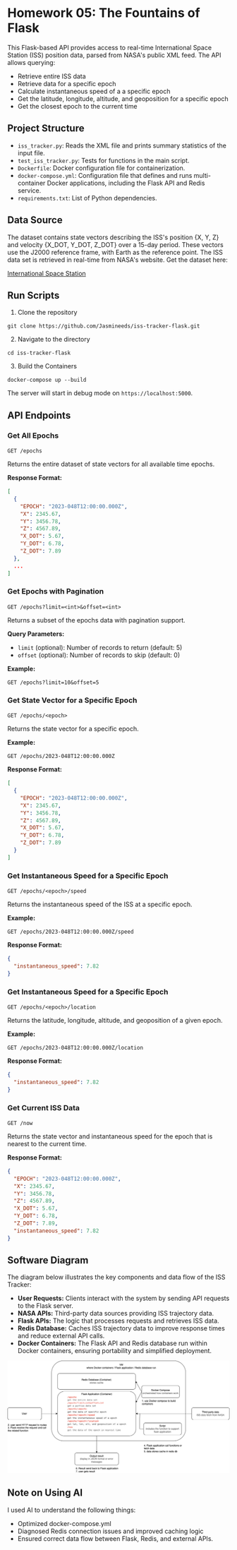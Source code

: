 # Homework 05: The Fountains of Flask

This Flask-based API provides access to real-time International Space Station (ISS) position data, parsed from NASA's public XML feed. The API allows querying:

- Retrieve entire ISS data
- Retrieve data for a specific epoch
- Calculate instantaneous speed of a a specific epoch
- Get the latitude, longitude, altitude, and geoposition for a specific epoch
- Get the closest epoch to the current time

## Project Structure

- `iss_tracker.py`: Reads the XML file and prints summary statistics of the input file.
- `test_iss_tracker.py`: Tests for functions in the main script.
- `Dockerfile`: Docker configuration file for containerization.
- `docker-compose.yml`: Configuration file that defines and runs multi-container Docker applications, including the Flask API and Redis service.
- `requirements.txt`: List of Python dependencies.

## Data Source

The dataset contains state vectors describing the ISS's position {X, Y, Z} and velocity {X_DOT, Y_DOT, Z_DOT} over a 15-day period. These vectors use the J2000 reference frame, with Earth as the reference point. The ISS data set is retrieved in real-time from NASA's website. Get the dataset here:

[International Space Station](https://spotthestation.nasa.gov/trajectory_data.cfm)

## Run Scripts

1. Clone the repository
```
git clone https://github.com/Jasmineeds/iss-tracker-flask.git
```

2. Navigate to the directory
```
cd iss-tracker-flask
```

3. Build the Containers
```
docker-compose up --build
```

The server will start in debug mode on ```https://localhost:5000```.

## API Endpoints

### Get All Epochs

```
GET /epochs
```

Returns the entire dataset of state vectors for all available time epochs.

**Response Format:**
```json
[
  {
    "EPOCH": "2023-048T12:00:00.000Z",
    "X": 2345.67,
    "Y": 3456.78,
    "Z": 4567.89,
    "X_DOT": 5.67,
    "Y_DOT": 6.78,
    "Z_DOT": 7.89
  },
  ...
]
```

### Get Epochs with Pagination

```
GET /epochs?limit=<int>&offset=<int>
```

Returns a subset of the epochs data with pagination support.

**Query Parameters:**
- `limit` (optional): Number of records to return (default: 5)
- `offset` (optional): Number of records to skip (default: 0)

**Example:**
```
GET /epochs?limit=10&offset=5
```

### Get State Vector for a Specific Epoch

```
GET /epochs/<epoch>
```

Returns the state vector for a specific epoch.

**Example:**
```
GET /epochs/2023-048T12:00:00.000Z
```

**Response Format:**
```json
[
  {
    "EPOCH": "2023-048T12:00:00.000Z",
    "X": 2345.67,
    "Y": 3456.78,
    "Z": 4567.89,
    "X_DOT": 5.67,
    "Y_DOT": 6.78,
    "Z_DOT": 7.89
  }
]
```

### Get Instantaneous Speed for a Specific Epoch

```
GET /epochs/<epoch>/speed
```

Returns the instantaneous speed of the ISS at a specific epoch.

**Example:**
```
GET /epochs/2023-048T12:00:00.000Z/speed
```

**Response Format:**
```json
{
  "instantaneous_speed": 7.82
}
```

### Get Instantaneous Speed for a Specific Epoch

```
GET /epochs/<epoch>/location
```

Returns the latitude, longitude, altitude, and geoposition of a given epoch.

**Example:**
```
GET /epochs/2023-048T12:00:00.000Z/location
```

**Response Format:**
```json
{
  "instantaneous_speed": 7.82
}
```

### Get Current ISS Data

```
GET /now
```

Returns the state vector and instantaneous speed for the epoch that is nearest to the current time.

**Response Format:**
```json
{
  "EPOCH": "2023-048T12:00:00.000Z",
  "X": 2345.67,
  "Y": 3456.78,
  "Z": 4567.89,
  "X_DOT": 5.67,
  "Y_DOT": 6.78,
  "Z_DOT": 7.89,
  "instantaneous_speed": 7.82
}
```

## Software Diagram
The diagram below illustrates the key components and data flow of the ISS Tracker:

- **User Requests:** Clients interact with the system by sending API requests to the Flask server.
- **NASA APIs:** Third-party data sources providing ISS trajectory data.
- **Flask APIs:** The logic that processes requests and retrieves ISS data.
- **Redis Database:** Caches ISS trajectory data to improve response times and reduce external API calls.
- **Docker Containers:** The Flask API and Redis database run within Docker containers, ensuring portability and simplified deployment.

![Software Diagram](diagram.png)

## Note on Using AI
I used AI to understand the following things:

- Optimized docker-compose.yml
- Diagnosed Redis connection issues and improved caching logic
- Ensured correct data flow between Flask, Redis, and external APIs.
